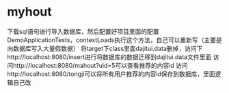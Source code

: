 # myhout
下载sql语句进行导入数据库，然后配置好项目里面的配置
DemoApplicationTests，contextLoads执行这个方法，自己可以重新写（主要是向数据库写入大量假数据）
将target下class里面dajitui.data删掉，访问下http://localhost:8080/insert进行将数据库的数据迁移到dajitui.data文件里面
访问http://localhost:8080/mahout?uid=5可以查看推荐的内容id
访问http://localhost:8080/tongji可以将所有用户推荐的内容id保存到数据库，里面逻辑自己改